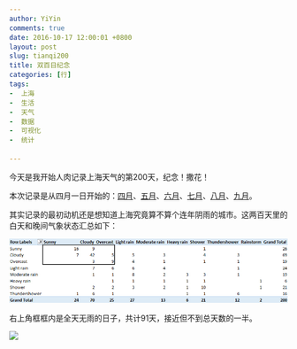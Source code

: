 ```yaml
---
author: YiYin
comments: true
date: 2016-10-17 12:00:01 +0800
layout: post
slug: tianqi200
title: 双百日纪念
categories: [行]
tags:
-  上海
-  生活
-  天气
-  数据
-  可视化
-  统计

---
```


今天是我开始人肉记录上海天气的第200天，纪念！撒花！

本次记录是从四月一日开始的：<a href="http://whyhow.github.io/2016/05/01/aprtq.html">四月</a>、<a href="http://www.whyhow.io/2016/06/01/maytq.html">五月</a>、<a href="http://www.whyhow.io/2016/07/01/juntq.html">六月</a>、<a href="http://www.whyhow.io/2016/08/01/jultq.html">七月</a>、<a href="http://www.whyhow.io/2016/09/01/augtq.html">八月</a>、<a href="http://www.whyhow.io/2016/10/01/septq.html">九月</a>。

其实记录的最初动机还是想知道上海究竟算不算个连年阴雨的城市。这两百天里的白天和晚间气象状态汇总如下：

![](/public/images/tianqi200.jpg)

右上角框框内是全天无雨的日子，共计91天，接近但不到总天数的一半。

![](/public/images/tianqi200-1.png)